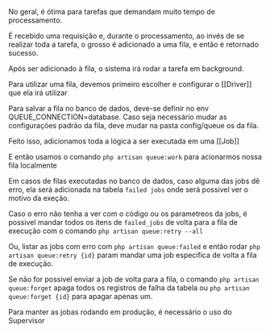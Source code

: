 No geral, é ótima para tarefas que demandam muito tempo de processamento.

É recebido uma requisição e, durante o processamento, ao invés de se realizar toda a tarefa, o grosso é adicionado a uma fila, e então é retornado sucesso.

Após ser adicionado à fila, o sistema irá rodar a tarefa em background.

Para utilizar uma fila, devemos primeiro escolher e configurar o [[Driver]] que ela irá utilizar

Para salvar a fila no banco de dados, deve-se definir no env QUEUE_CONNECTION=database. Caso seja necessário mudar as configurações padrão da fila, deve mudar na pasta config/queue os da fila.

Feito isso, adicionamos toda a lógica a ser executada em uma [[Job]]

E então usamos o comando `php artisan queue:work` para acionarmos nossa fila localmente

Em casos de filas executadas no banco de dados, caso alguma das jobs dê erro, ela será adicionada na tabela `failed jobs` onde será possivel ver o motivo da exeção.

Caso o erro não tenha a ver com o código ou os parametreos da jobs, é possivel mandar todos os itens de `failed_jobs` de volta para a fila de execução com o comando `php artisan queue:retry --all`

Ou, listar as jobs com erro com ``php artisan queue:failed`` e então rodar `php artisan queue:retry {id}` param mandar uma job especifica de volta a fila de execução.

Se não for possivel enviar a job de volta para a fila, o comando `php artisan queue:forget` apaga todos os registros de falha da tabela ou `php artisan queue:forget {id}` para apagar apenas um.

Para manter as jobas rodando em produção, é necessário o uso do Supervisor